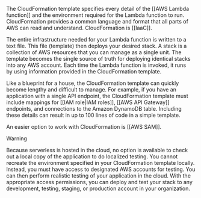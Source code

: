 The CloudFormation template specifies every detail of the [[AWS Lambda function]] and the environment required for the Lambda function to run. CloudFormation provides a common language and format that all parts of AWS can read and understand. CloudFormation is [[IaaC]].

The entire infrastructure needed for your Lambda function is written to a text file. This file (template) then deploys your desired stack. A stack is a collection of AWS resources that you can manage as a single unit. The template becomes the single source of truth for deploying identical stacks into any AWS account. Each time the Lambda function is invoked, it runs by using information provided in the CloudFormation template.

Like a blueprint for a house, the CloudFormation template can quickly become lengthy and difficult to manage. For example, if you have an application with a single API endpoint, the CloudFormation template must include mappings for [[IAM role|IAM roles]], [[AWS API Gateway]] endpoints, and connections to the Amazon DynamoDB table. Including these details can result in up to 100 lines of code in a simple template.

An easier option to work with CloudFormation is [[AWS SAM]].

> [!warning]
> Because serverless is hosted in the cloud, no option is available to check out a local copy of the application to do localized testing. You cannot recreate the environment specified in your CloudFormation template locally. Instead, you must have access to designated AWS accounts for testing. You can then perform realistic testing of your application in the cloud. With the appropriate access permissions, you can deploy and test your stack to any development, testing, staging, or production account in your organization.